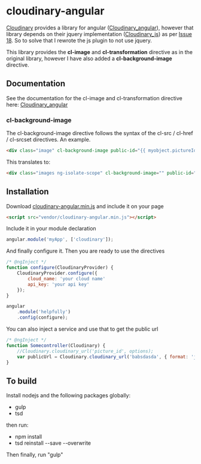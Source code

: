 # cloudinary-angular

[Cloudinary](http://cloudinary.com/) provides a library for angular ([Cloudinary_angular](https://github.com/cloudinary/cloudinary_angular)), however that library depends on their jquery implementation ([Cloudinary_js](https://github.com/cloudinary/cloudinary_js)) as per [Issue 18](https://github.com/cloudinary/cloudinary_angular/issues/18). So to solve that I rewrote the js plugin to not use jquery.

This library provides the **cl-image** and **cl-transformation** directive as in the original library, however I have also added a **cl-background-image** directive. 

## Documentation
See the documentation for the cl-image and cl-transformation directive here: [Cloudinary_angular](https://github.com/cloudinary/cloudinary_angular)

### cl-background-image
The cl-background-image directive follows the syntax of the cl-src / cl-href / cl-srcset directives.
An example.

```html
<div class="image" cl-background-image public-id="{{ myobject.pictureId }}" format="jpg" crop="fill" gravity="center" quality="50"></div>
```

This translates to:
```html
<div class="images ng-isolate-scope" cl-background-image="" public-id="someid" format="jpg" crop="fill" gravity="center" quality="50" style="background-image: url(http://res.cloudinary.com/<cloud_name>/image/upload/c_fill,g_center,q_50/someid.jpg); background-color: transparent; background-position: 50% 50%; background-repeat: no-repeat;"></div>
```

## Installation
Download [cloudinary-angular.min.js](https://raw.githubusercontent.com/tinusn/cloudinary-angular/master/dist/cloudinary-angular.min.js) and include it on your page

```html
<script src="vendor/cloudinary-angular.min.js"></script>
```

Include it in your module declaration

```javascript
angular.module('myApp', ['cloudinary']);
```

And finally configure it. Then you are ready to use the directives
```javascript
/* @ngInject */
function configure(CloudinaryProvider) {    
    CloudinaryProvider.configure({
        cloud_name: 'your cloud name'
        api_key: 'your api key'
    });
}

angular
    .module('helpfully')
    .config(configure);
```

You can also inject a service and use that to get the public url

```javascript
/* @ngInject */
function Somecontroller(Cloudinary) {
    //Cloudinary.cloudinary_url('picture_id', options);
    var publicUrl = Cloudinary.cloudinary_url('babsdasda', { format: 'jpg', height: '512', width: '1024', crop: 'limit' });
}

```

## To build
Install nodejs and the following packages globally:
* gulp
* tsd

then run:
* npm install
* tsd reinstall --save --overwrite

Then finally, run "gulp"